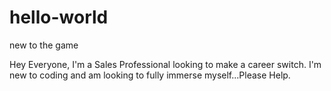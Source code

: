 # hello-world
new to the game

Hey Everyone, I'm a Sales Professional looking to make a career switch.  I'm new to coding and am looking to fully immerse myself...Please Help.
